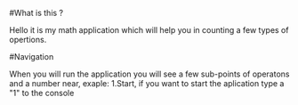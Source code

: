 #What is this ?

Hello it is my math application which will help you in counting a few types of opertions. 

#Navigation 

When you will run the application you will see a few sub-points of operatons and a number near, exaple: 1.Start,  if you want to start the aplication type a "1" to the console  

